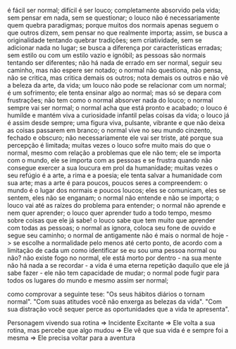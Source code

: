 é fácil ser normal;
difícil é ser louco; 
completamente absorvido pela vida; 
sem pensar em nada, sem se questionar; 
o louco não é necessariamente quem quebra paradigmas;
porque muitos dos normais apenas seguem o que outros dizem, sem pensar no que realmente importa;
assim, se busca a originalidade tentando quebrar tradições; 
sem criatividade, sem se adicionar nada no lugar;
se busca a diferença por características erradas;
sem estilo ou com um estilo vazio e ignóbil; 
as pessoas são normais tentando ser diferentes;
não há nada de errado em ser normal, seguir seu caminho, mas não espere ser notado;
o normal não questiona, não pensa, não se critica, mas critica demais os outros;
nota demais os outros e não vê a beleza da arte, da vida; 
um louco não pode se relacionar com um normal; é um sofrimento;
ele tenta ensinar algo ao normal; mas só se depara com frustrações;
não tem como o normal absorver nada do louco; o normal sempre vai ser normal;
o normal acha que está pronto e acabado; o louco é humilde e mantém viva a curiosidade infantil pelas coisas da vida;
o louco já é assim desde sempre; uma figura viva, pulsante, vibrante e que não deixa as coisas passarem em branco;
o normal vive no seu mundo cinzento, fechado e obscuro;
não necessariamente ele vai ser triste, até porque sua percepção é limitada; 
muitas vezes o louco sofre muito mais do que o normal, mesmo com relação a problemas que ele não tem; 
ele se importa com o mundo, ele se importa com as pessoas e se frustra quando não consegue exercer a sua loucura em prol da humanidade; 
muitas vezes o seu refúgio é a arte, a rima e a poesia;
ele tenta salvar a humanidade com sua arte; 
mas a arte é para poucos, poucos seres a compreendem: o mundo é o lugar dos normais e poucos loucos;
eles se comunicam, eles se sentem, eles não se enganam; 
o normal não entende e não se importa; o louco vai até as raízes do problema para entender;
o normal não aprende e nem quer aprender;
o louco quer aprender tudo a todo tempo, mesmo sobre coisas que ele já sabe!
o louco sabe que tem muito que aprender com todas as pessoas; 
o normal as ignora, coloca seu fone de ouvido e segue seu caminho; 
o normal de antigamente não é mais o normal de hoje -> se escolhe a normalidade pelo menos até certo ponto, de acordo com a limitação de cada um
como identificar se eu sou uma pessoa normal ou não? 
não existe fogo no normal, ele está morto por dentro - na sua mente não há nada a se recordar - a vida é uma eterna repetição daquilo que ele já sabe fazer - ele não tem capacidade de mudar;
o normal pode fugir para todos os lugares do mundo e mesmo assim ser normal;
 


como comprovar a seguinte tese: 
    "Os seus hábitos diários o tornam normal".
    "Com suas atitudes você não enxerga as belezas da vida".
    "Com sua distração você sequer perce as oportunidades que a vida te apresenta".

Personagem vivendo sua rotina => Incidente Excitante => Ele volta a sua rotina, mas percebe que algo mudou => Ele vê que sua vida é e sempre foi a mesma => Ele precisa voltar para a aventura 


